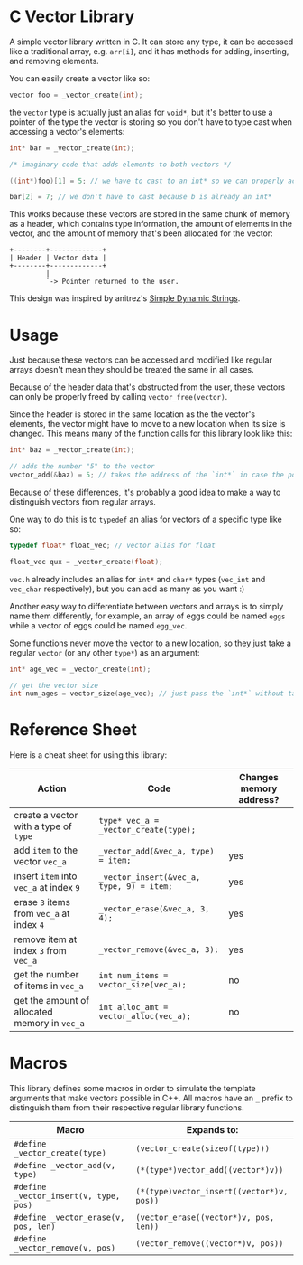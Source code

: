 # C Vector Library
A simple vector library written in C. It can store any type, it can be accessed like a traditional array, e.g. `arr[i]`, and it has methods for adding, inserting, and removing elements. 

You can easily create a vector like so:

```c
vector foo = _vector_create(int);
```

the `vector` type is actually just an alias for `void*`, but it's better to use a pointer of the type the vector is storing so you don't have to type cast when accessing a vector's elements:

```c
int* bar = _vector_create(int);

/* imaginary code that adds elements to both vectors */

((int*)foo)[1] = 5; // we have to cast to an int* so we can properly access

bar[2] = 7; // we don't have to cast because b is already an int*
```

This works because these vectors are stored in the same chunk of memory as a header, which contains type information, the amount of elements in the vector, and the amount of memory that's been allocated for the vector:

    +--------+-------------+
    | Header | Vector data |
    +--------+-------------+
             |
             `-> Pointer returned to the user.

This design was inspired by anitrez's [Simple Dynamic Strings](https://github.com/antirez/sds/).


# Usage

Just because these vectors can be accessed and modified like regular arrays doesn't mean they should be treated the same in all cases.

Because of the header data that's obstructed from the user, these vectors can only be properly freed by calling `vector_free(vector)`.

Since the header is stored in the same location as the the vector's elements, the vector might have to move to a new location when its size is changed. This means many of the function calls for this library look like this:

```c
int* baz = _vector_create(int);

// adds the number "5" to the vector
vector_add(&baz) = 5; // takes the address of the `int*` in case the pointer needs to be changed
```

Because of these differences, it's probably a good idea to make a way to distinguish vectors from regular arrays.

One way to do this is to `typedef` an alias for vectors of a specific type like so:

```c
typedef float* float_vec; // vector alias for float

float_vec qux = _vector_create(float);
```

`vec.h` already includes an alias for `int*` and `char*` types (`vec_int` and `vec_char` respectively), but you can add as many as you want :)

Another easy way to differentiate between vectors and arrays is to simply name them differently, for example, an array of eggs could be named `eggs` while a vector of eggs could be named `egg_vec`.

Some functions never move the vector to a new location, so they just take a regular `vector` (or any other `type*`) as an argument:

```c
int* age_vec = _vector_create(int);

// get the vector size
int num_ages = vector_size(age_vec); // just pass the `int*` without taking its address
```

# Reference Sheet

Here is a cheat sheet for using this library:

| Action                                       | Code                                    | Changes memory address? |
|----------------------------------------------|-----------------------------------------|-------------------------|
| create a vector with a type of `type`        |`type* vec_a = _vector_create(type);`    |                         |
| add `item` to the vector `vec_a`             |`_vector_add(&vec_a, type) = item;`      | yes                     |
| insert `item` into `vec_a` at index `9`      |`_vector_insert(&vec_a, type, 9) = item;`| yes                     |
| erase `3` items from `vec_a` at index `4`    |`_vector_erase(&vec_a, 3, 4);`           | yes                     |
| remove item at index `3` from `vec_a`        |`_vector_remove(&vec_a, 3);`             | yes                     |
| get the number of items in `vec_a`           |`int num_items = vector_size(vec_a);`    | no                      |
| get the amount of allocated memory in `vec_a`|`int alloc_amt = vector_alloc(vec_a);`   | no                      |

# Macros

This library defines some macros in order to simulate the template arguments that make vectors possible in C++. All macros have an `_` prefix to distinguish them from their respective regular library functions.

| Macro                                | Expands to:                             |
|--------------------------------------|-----------------------------------------|
|`#define _vector_create(type)`        |`(vector_create(sizeof(type)))`          |
|`#define _vector_add(v, type)`        |`(*(type*)vector_add((vector*)v))`       |
|`#define _vector_insert(v, type, pos)`|`(*(type)vector_insert((vector*)v, pos))`|
|`#define _vector_erase(v, pos, len)`  |`(vector_erase((vector*)v, pos, len))`   |
|`#define _vector_remove(v, pos)`      |`(vector_remove((vector*)v, pos))`       |
